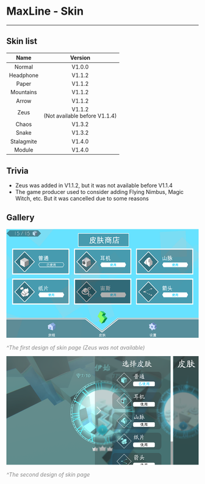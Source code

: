 # MaxLine - Skin
*****
## Skin list
|    Name    |                 Version                  |
|:----------:|:----------------------------------------:|
|   Normal   |                  V1.0.0                  |
| Headphone  |                  V1.1.2                  |
|   Paper    |                  V1.1.2                  |
| Mountains  |                  V1.1.2                  |
|   Arrow    |                  V1.1.2                  |
|    Zeus    | V1.1.2<br/>(Not available before V1.1.4) |
|   Chaos    |                  V1.3.2                  |
|   Snake    |                  V1.3.2                  |
| Stalagmite |                  V1.4.0                  |
|   Module   |                  V1.4.0                  |

## Trivia
* Zeus was added in V1.1.2, but it was not available before V1.1.4
* The game producer used to consider adding Flying Nimbus, Magic Witch, etc. But it was cancelled due to some reasons

## Gallery
![skin1](img/skin1.png)
<body>
    <span style="color: #888888; ">
        <i>
            ^The first design of skin page (Zeus was not available)
        </i>
    </span>
</body>

![skin2](img/skin2.png)
<body>
    <span style="color: #888888; ">
        <i>
            ^The second design of skin page
        </i>
    </span>
</body>